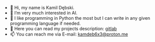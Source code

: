- 👋 Hi, my name is Kamil Dębski.
- 👀 I’m very much interested in AI.
- 🎸 I like programming in Python the most but I can write in any given programming language if needed.
- 📒 Here you can read my projects description: [gitlab](gitlab.com/kamdeb6x3)
- 📫 You can reach me via E-mail: kamdeb6x3@proton.me
